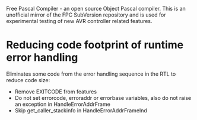 Free Pascal Compiler - an open source Object Pascal compiler. This is an unofficial mirror of the FPC SubVersion repository and is used for experimental testing of new AVR controller related features.

# Reducing code footprint of runtime error handling
Eliminates some code from the error handling sequence in the RTL to reduce code size:
* Remove EXITCODE from features
* Do not set errorcode, erroraddr or errorbase variables, also do not raise an exception in HandleErrorAddrFrame
* Skip get_caller_stackinfo in HandleErrorAddrFrameInd


